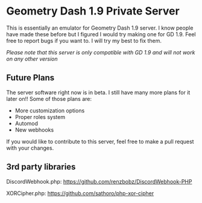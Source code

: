 # Geometry Dash 1.9 Private Server

This is essentially an emulator for Geometry Dash 1.9 server. I know people have made these before but I figured I would try making one for GD 1.9. Feel free to report bugs if you want to. I will try my best to fix them.

*Please note that this server is only compatible with GD 1.9 and will not work on any other version*

## Future Plans

The server software right now is in beta. I still have many more plans for it later on!! Some of those plans are:

* More customization options
* Proper roles system
* Automod
* New webhooks

If you would like to contribute to this server, feel free to make a pull request with your changes.

## 3rd party libraries

DiscordWebhook.php: https://github.com/renzbobz/DiscordWebhook-PHP

XORCipher.php: https://github.com/sathoro/php-xor-cipher